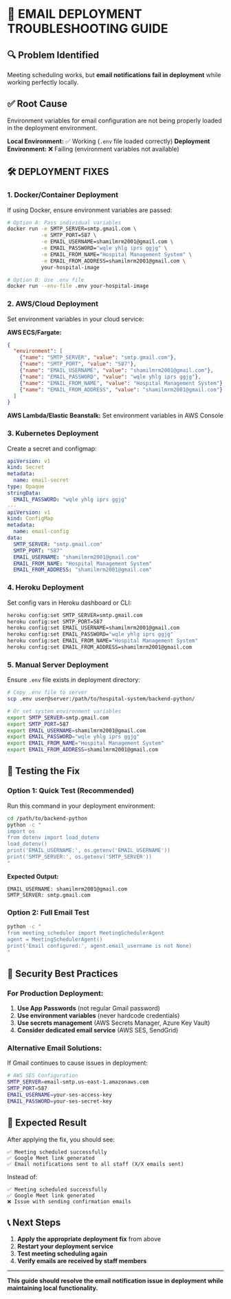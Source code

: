 # 📧 EMAIL DEPLOYMENT TROUBLESHOOTING GUIDE

## 🔍 **Problem Identified**
Meeting scheduling works, but **email notifications fail in deployment** while working perfectly locally.

## ✅ **Root Cause**
Environment variables for email configuration are not being properly loaded in the deployment environment.

**Local Environment:** ✅ Working (`.env` file loaded correctly)
**Deployment Environment:** ❌ Failing (environment variables not available)

## 🛠️ **DEPLOYMENT FIXES**

### **1. Docker/Container Deployment**
If using Docker, ensure environment variables are passed:

```bash
# Option A: Pass individual variables
docker run -e SMTP_SERVER=smtp.gmail.com \
           -e SMTP_PORT=587 \
           -e EMAIL_USERNAME=shamilmrm2001@gmail.com \
           -e EMAIL_PASSWORD="wqle yhlg iprs ggjg" \
           -e EMAIL_FROM_NAME="Hospital Management System" \
           -e EMAIL_FROM_ADDRESS=shamilmrm2001@gmail.com \
           your-hospital-image

# Option B: Use .env file
docker run --env-file .env your-hospital-image
```

### **2. AWS/Cloud Deployment**
Set environment variables in your cloud service:

**AWS ECS/Fargate:**
```json
{
  "environment": [
    {"name": "SMTP_SERVER", "value": "smtp.gmail.com"},
    {"name": "SMTP_PORT", "value": "587"},
    {"name": "EMAIL_USERNAME", "value": "shamilmrm2001@gmail.com"},
    {"name": "EMAIL_PASSWORD", "value": "wqle yhlg iprs ggjg"},
    {"name": "EMAIL_FROM_NAME", "value": "Hospital Management System"},
    {"name": "EMAIL_FROM_ADDRESS", "value": "shamilmrm2001@gmail.com"}
  ]
}
```

**AWS Lambda/Elastic Beanstalk:**
Set environment variables in AWS Console

### **3. Kubernetes Deployment**
Create a secret and configmap:

```yaml
apiVersion: v1
kind: Secret
metadata:
  name: email-secret
type: Opaque
stringData:
  EMAIL_PASSWORD: "wqle yhlg iprs ggjg"
---
apiVersion: v1
kind: ConfigMap
metadata:
  name: email-config
data:
  SMTP_SERVER: "smtp.gmail.com"
  SMTP_PORT: "587"
  EMAIL_USERNAME: "shamilmrm2001@gmail.com"
  EMAIL_FROM_NAME: "Hospital Management System"
  EMAIL_FROM_ADDRESS: "shamilmrm2001@gmail.com"
```

### **4. Heroku Deployment**
Set config vars in Heroku dashboard or CLI:

```bash
heroku config:set SMTP_SERVER=smtp.gmail.com
heroku config:set SMTP_PORT=587
heroku config:set EMAIL_USERNAME=shamilmrm2001@gmail.com
heroku config:set EMAIL_PASSWORD="wqle yhlg iprs ggjg"
heroku config:set EMAIL_FROM_NAME="Hospital Management System"
heroku config:set EMAIL_FROM_ADDRESS=shamilmrm2001@gmail.com
```

### **5. Manual Server Deployment**
Ensure `.env` file exists in deployment directory:

```bash
# Copy .env file to server
scp .env user@server:/path/to/hospital-system/backend-python/

# Or set system environment variables
export SMTP_SERVER=smtp.gmail.com
export SMTP_PORT=587
export EMAIL_USERNAME=shamilmrm2001@gmail.com
export EMAIL_PASSWORD="wqle yhlg iprs ggjg"
export EMAIL_FROM_NAME="Hospital Management System"
export EMAIL_FROM_ADDRESS=shamilmrm2001@gmail.com
```

## 🧪 **Testing the Fix**

### **Option 1: Quick Test (Recommended)**
Run this command in your deployment environment:

```bash
cd /path/to/backend-python
python -c "
import os
from dotenv import load_dotenv
load_dotenv()
print('EMAIL_USERNAME:', os.getenv('EMAIL_USERNAME'))
print('SMTP_SERVER:', os.getenv('SMTP_SERVER'))
"
```

**Expected Output:**
```
EMAIL_USERNAME: shamilmrm2001@gmail.com
SMTP_SERVER: smtp.gmail.com
```

### **Option 2: Full Email Test**
```bash
python -c "
from meeting_scheduler import MeetingSchedulerAgent
agent = MeetingSchedulerAgent()
print('Email configured:', agent.email_username is not None)
"
```

## 🔐 **Security Best Practices**

### **For Production Deployment:**
1. **Use App Passwords** (not regular Gmail password)
2. **Use environment variables** (never hardcode credentials)
3. **Use secrets management** (AWS Secrets Manager, Azure Key Vault)
4. **Consider dedicated email service** (AWS SES, SendGrid)

### **Alternative Email Solutions:**
If Gmail continues to cause issues in deployment:

```bash
# AWS SES Configuration
SMTP_SERVER=email-smtp.us-east-1.amazonaws.com
SMTP_PORT=587
EMAIL_USERNAME=your-ses-access-key
EMAIL_PASSWORD=your-ses-secret-key
```

## 🎯 **Expected Result**
After applying the fix, you should see:
```
✅ Meeting scheduled successfully
✅ Google Meet link generated  
✅ Email notifications sent to all staff (X/X emails sent)
```

Instead of:
```
✅ Meeting scheduled successfully
✅ Google Meet link generated
❌ Issue with sending confirmation emails
```

## 📞 **Next Steps**
1. **Apply the appropriate deployment fix** from above
2. **Restart your deployment service**
3. **Test meeting scheduling again**
4. **Verify emails are received by staff members**

---
**This guide should resolve the email notification issue in deployment while maintaining local functionality.**

